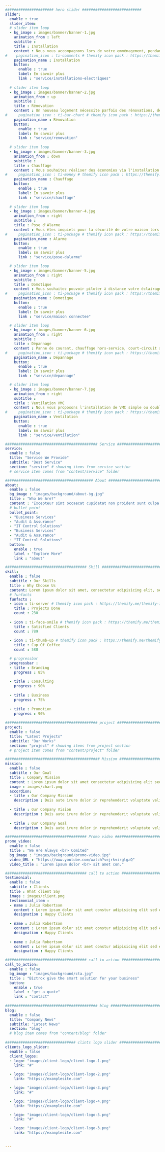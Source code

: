 ```yaml
---
###################### hero slider ###########################
slider:
  enable : true
  slider_item:
  # slider item loop
  - bg_image : images/banner/banner-1.jpg
    animation_from : left
    subtitle : 
    title : Installation
    content : Nous vous accompagnons lors de votre emménagement, pendant ou après la construction de votre habitation. Installation de votre tableau électrique, d'une alarme incendie, cablage, ajout de prises... nous sommes là pour vous!
#    pagination_icon : ti-comments # themify icon pack : https://themify.me/themify-icons
    pagination_name : Installation
    button:
      enable : true
      label: En savoir plus
      link : "service/installations-electriques"
      
  # slider item loop
  - bg_image : images/banner/banner-2.jpg
    animation_from : up
    subtitle : 
    title : Rénovation
    content : Un nouveau logement nécessite parfois des rénovations, de légères à relativement lourdes. Nous établissons un diagnostic si besoin, et nous engageons à remettre aux normes l'ensemble de vos installations électriques
#     pagination_icon : ti-bar-chart # themify icon pack : https://themify.me/themify-icons
    pagination_name : Rénovation
    button:
      enable : true
      label: En savoir plus
      link : "service/renovation"
      
  # slider item loop
  - bg_image : images/banner/banner-3.jpg
    animation_from : down
    subtitle : 
    title : Chauffage
    content : Vous souhaitez réaliser des économies via l'installation de radiateurs récents? Ou vous aimeriez installer un chauffe-serviette dans votre salle de bains? Contactez-nous!
#     pagination_icon : ti-money # themify icon pack : https://themify.me/themify-icons
    pagination_name : Chauffage
    button:
      enable : true
      label: En savoir plus
      link : "service/chauffage"
      
  # slider item loop
  - bg_image : images/banner/banner-4.jpg
    animation_from : right
    subtitle : 
    title : Pose d'Alarme
    content : Vous êtes inquiets pour la sécurité de votre maison lors de vos départs en vacances? Nous vous installerons une alarme correspondant à vos besoins.
#     pagination_icon : ti-package # themify icon pack : https://themify.me/themify-icons
    pagination_name : Alarme
    button:
      enable : true
      label: En savoir plus
      link : "service/pose-dalarme"

  # slider item loop
  - bg_image : images/banner/banner-5.jpg
    animation_from : right
    subtitle : 
    title : Domotique
    content : Vous souhaitez pouvoir piloter à distance votre éclairage, vos volets ou portails, votre chauffage? Notre expérience en matière de domotique nous permet de connecter votre maison selon vos souhaits.
#     pagination_icon : ti-package # themify icon pack : https://themify.me/themify-icons
    pagination_name : Domotique
    button:
      enable : true
      label: En savoir plus
      link : "service/maison connectee"

  # slider item loop
  - bg_image : images/banner/banner-6.jpg
    animation_from : right
    subtitle :
    title : Dépannage
    content : Panne de courant, chauffage hors-service, court-circuit suite à une innondation? N'hésitez pas à nous contacter afin de planifier une intervention.
#     pagination_icon : ti-package # themify icon pack : https://themify.me/themify-icons
    pagination_name : Dépannage
    button:
      enable : true
      label: En savoir plus
      link : "service/depannage"

  # slider item loop
  - bg_image : images/banner/banner-7.jpg
    animation_from : right
    subtitle :
    title : Ventilation VMC
    content : Nous vous proposons l'installation de VMC simple ou double flux.
#     pagination_icon : ti-package # themify icon pack : https://themify.me/themify-icons
    pagination_name : Ventilation
    button:
      enable : true
      label: En savoir plus
      link : "service/ventilation"

########################################## Service ####################################
service:
  enable : false
  title: "Service We Provide"
  subtitle: "Best Service"
  section: "service" # showing items from service section
  # service item comes from "content/service" folder

######################################## About #########################################
about:
  enable : false
  bg_image : "images/background/about-bg.jpg"
  title : "Who We Are?"
  content : "Excepteur sint occaecat cupidatat non proident sunt culpa qui officia deserunt mollit anim id est laborum."
  # bullet point
  bullet_point:
  - "Business Services"
  - "Audit & Assurance"
  - "IT Control Solutions"
  - "Business Services"
  - "Audit & Assurance"
  - "IT Control Solutions"
  button:
    enable : true
    label : "Explore More"
    link : "about"

##################################### Skill ##############################################
skill:
  enable : false
  subtitle : Our Skills
  title : Why Choose Us
  content: Lorem ipsum dolor sit amet, consectetur adipisicing elit, sed eiusmod tempor incididunt laboris nisi ut aliquip ex ea commodo consequat. <br><br> Duis aute irure dolor in reprehenderit voluptate velit esse cillum dolore fugiat nulla pariatur. Excepteur sint ocaecat cupidatat non proident sunt culpa qui officia deserunt mollit anim id est laborum. sed perspiciatis unde omnisiste natus error sit voluptatem accusantium.doloremque ladantium totam rem aperieaque ipsa quae ab illo inventore.veritatis. et quasi architecto beatae vitae dicta sunt explicabo.
  # funfacts
  funfacts :
  - icon : ti-server # themify icon pack : https://themify.me/themify-icons
    title : Projects Done
    count : 230
    
  - icon : ti-face-smile # themify icon pack : https://themify.me/themify-icons
    title : Satisfied Clients
    count : 789
    
  - icon : ti-thumb-up # themify icon pack : https://themify.me/themify-icons
    title : Cup Of Coffee
    count : 580

  # progressbar
  progressbar : 
  - title : Branding
    progress : 85%
    
  - title : Consulting
    progress : 90%
    
  - title : Business
    progress : 75%
    
  - title : Promotion
    progress : 90%
      
########################################## project ####################################
project:
  enable : false
  title: "Latest Projects"
  subtitle: "Our Works"
  section: "project" # showing items from project section
  # project item comes from "content/project" folder

########################################### Mission ###################################
mission:
  enable : false
  subtitle : Our Goal
  title : Company Mission
  content : Lorem ipsum dolor sit amet consectetur adipisicing elit sed eiusmod tempor didunt laboris nisi ut aliquip ex ea commodo consequat.
  image : images/chart.png
  accordion:
  - title : Our Company Mission
    description : Duis aute irure dolor in reprehenderit voluptate velit esse cillum dolore fugiat nulla pariatur.Excepteur sint ocaecat cupidatat non proident sunt culpa qui officia deserunt mollit anim id est laborum.
    
  - title : Our Company Vision
    description : Duis aute irure dolor in reprehenderit voluptate velit esse cillum dolore fugiat nulla pariatur.Excepteur sint ocaecat cupidatat non proident sunt culpa qui officia deserunt mollit anim id est laborum.
    
  - title : Our Company Goal
    description : Duis aute irure dolor in reprehenderit voluptate velit esse cillum dolore fugiat nulla pariatur.Excepteur sint ocaecat cupidatat non proident sunt culpa qui officia deserunt mollit anim id est laborum.

##################################### Promo video ####################################
promo_video:
  enable : false
  title : "We Are Alawys <br> Comited"
  bg_image : "images/background/promo-video.jpg"
  video_URL : "https://www.youtube.com/watch?v=jrkvirglgaQ"
  video_title : "Lorem ipsum dolor <br> sit amet con."

##################################### call to action #################################
testimonial:
  enable : false
  subtitle : Clients
  title : What client Say
  image : images/client.png
  testimonial_item :
  - name : Julia Robertson
    content : Lorem ipsum dolor sit amet constur adipisicing elit sed eiusmtempor incid sed dolore magna aliqu enim minim veniam quis nostrud exercittion ullamco labo ris nisi aliquip excepteur.
    designation : Happy Clients
    
  - name : Julia Robertson
    content : Lorem ipsum dolor sit amet constur adipisicing elit sed eiusmtempor incid sed dolore magna aliqu enim minim veniam quis nostrud exercittion ullamco labo ris nisi aliquip excepteur.
    designation : Happy Clients
    
  - name : Julia Robertson
    content : Lorem ipsum dolor sit amet constur adipisicing elit sed eiusmtempor incid sed dolore magna aliqu enim minim veniam quis nostrud exercittion ullamco labo ris nisi aliquip excepteur.
    designation : Happy Clients

##################################### call to action #################################
call_to_action:
  enable : false
  bg_image : "images/background/cta.jpg"
  title : "Biztrox give the smart solution for your business"
  button:
    enable : true
    label : "get a quote"
    link : "contact"
      
########################################## blog ####################################
blog:
  enable : false
  title: "Company News"
  subtitle: "Latest News"
  section: "blog"
  # blog item comes from "content/blog" folder
  
################################ clints logo slider ################################
clients_logo_slider:
  enable : false
  client_logos:
  - logo: "images/client-logo/client-logo-1.png"
    link: "#"

  - logo: "images/client-logo/client-logo-2.png"
    link: "https://examplesite.com"

  - logo: "images/client-logo/client-logo-3.png"
    link: "#"

  - logo: "images/client-logo/client-logo-4.png"
    link: "https://examplesite.com"

  - logo: "images/client-logo/client-logo-5.png"
    link: "#"

  - logo: "images/client-logo/client-logo-3.png"
    link: "https://examplesite.com"

    
---
```

